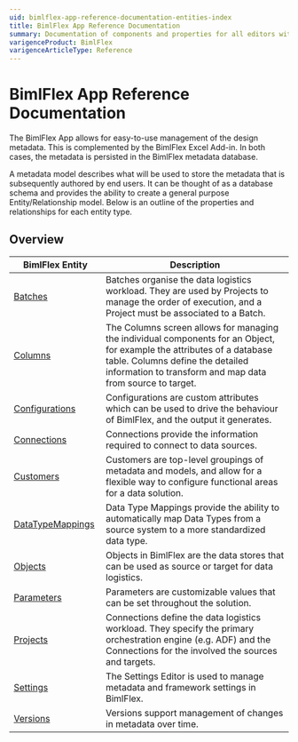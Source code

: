 ```yaml
---
uid: bimlflex-app-reference-documentation-entities-index
title: BimlFlex App Reference Documentation
summary: Documentation of components and properties for all editors within BimlFlex 
varigenceProduct: BimlFlex
varigenceArticleType: Reference
---
```


# BimlFlex App Reference Documentation

The BimlFlex App allows for easy-to-use management of the design metadata. This is complemented by the BimlFlex Excel Add-in. In both cases, the metadata is persisted in the BimlFlex metadata database.

A metadata model describes what will be used to store the metadata that is subsequently authored by end users. It can be thought of as a database schema and provides the ability to create a general purpose Entity/Relationship model.
Below is an outline of the properties and relationships for each entity type.

## Overview
  
| <div style="width:150px">BimlFlex Entity</div> | Description |
| --------- | ----------- |
|[Batches](xref:bimlflex-app-reference-documentation-Batches) | Batches organise the data logistics workload. They are used by Projects to manage the order of execution, and a Project must be associated to a Batch.|
|[Columns](xref:bimlflex-app-reference-documentation-Columns) | The Columns screen allows for managing the individual components for an Object, for example the attributes of a database table. Columns define the detailed information to transform and map data from source to target.|
|[Configurations](xref:bimlflex-app-reference-documentation-Configurations) | Configurations are custom attributes which can be used to drive the behaviour of BimlFlex, and the output it generates.|
|[Connections](xref:bimlflex-app-reference-documentation-Connections) | Connections provide the information required to connect to data sources.|
|[Customers](xref:bimlflex-app-reference-documentation-Customers) | Customers are top-level groupings of metadata and models, and allow for a flexible way to configure functional areas for a data solution.|
|[DataTypeMappings](xref:bimlflex-app-reference-documentation-DataTypeMappings) | Data Type Mappings provide the ability to automatically map Data Types from a source system to a more standardized data type.|
|[Objects](xref:bimlflex-app-reference-documentation-Objects) | Objects in BimlFlex are the data stores that can be used as source or target for data logistics.|
|[Parameters](xref:bimlflex-app-reference-documentation-Parameters) | Parameters are customizable values that can be set throughout the solution.|
|[Projects](xref:bimlflex-app-reference-documentation-Projects) | Connections define the data logistics workload. They specify the primary orchestration engine (e.g. ADF) and the Connections for the involved the sources and targets.|
|[Settings](xref:bimlflex-app-reference-documentation-Settings) | The Settings Editor is used to manage metadata and framework settings in BimlFlex.|
|[Versions](xref:bimlflex-app-reference-documentation-Versions) | Versions support management of changes in metadata over time.|
